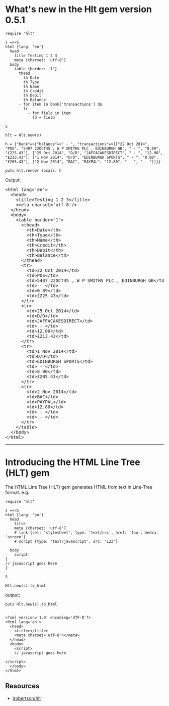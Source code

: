 # What's new in the Hlt gem version 0.5.1

    require 'hlt'

    s =<<S
    html {lang: 'en'}
      head
        title Testing 1 2 3
        meta {charset: 'utf-8'}
      body
        table {border: '1'}
          thead
            th Date
            th Type
            th Name
            th Credit
            th Debit
            th Balance
          - for item in bank['transactions'] do
            tr
              - for field in item
                td = field

    S

    hlt = Hlt.new(s)

    h = {"bank"=>{"balance"=>" - ", "transactions"=>[["22 Oct 2014", "POS", "5487 22OCT45 , W P SMITHS PLC , EDINBURGH GB", " - ", "0.89", "£225.43"], ["25 Oct 2014", "D/D", "JAFFACAKESDIRECT", " - ", "12.00", "£213.43"], ["1 Nov 2014", "D/D", "EDINBURGH SPORTS", " - ", "8.00", "£205.43"], ["2 Nov 2014", "BAC", "PAYPAL", "12.80", " - ", " - "]]}}

    puts hlt.render locals: h

Output:

<pre>
&lt;html lang='en'&gt;
  &lt;head&gt;
    &lt;title&gt;Testing 1 2 3&lt;/title&gt;
    &lt;meta charset='utf-8'/&gt;
  &lt;/head&gt;
  &lt;body&gt;
    &lt;table border='1'&gt;
      &lt;thead&gt;
        &lt;th&gt;Date&lt;/th&gt;
        &lt;th&gt;Type&lt;/th&gt;
        &lt;th&gt;Name&lt;/th&gt;
        &lt;th&gt;Credit&lt;/th&gt;
        &lt;th&gt;Debit&lt;/th&gt;
        &lt;th&gt;Balance&lt;/th&gt;
      &lt;/thead&gt;
      &lt;tr&gt;
        &lt;td&gt;22 Oct 2014&lt;/td&gt;
        &lt;td&gt;POS&lt;/td&gt;
        &lt;td&gt;5487 22OCT45 , W P SMITHS PLC , EDINBURGH GB&lt;/td&gt;
        &lt;td&gt; - &lt;/td&gt;
        &lt;td&gt;0.89&lt;/td&gt;
        &lt;td&gt;£225.43&lt;/td&gt;
      &lt;/tr&gt;
      &lt;tr&gt;
        &lt;td&gt;25 Oct 2014&lt;/td&gt;
        &lt;td&gt;D/D&lt;/td&gt;
        &lt;td&gt;JAFFACAKESDIRECT&lt;/td&gt;
        &lt;td&gt; - &lt;/td&gt;
        &lt;td&gt;12.00&lt;/td&gt;
        &lt;td&gt;£213.43&lt;/td&gt;
      &lt;/tr&gt;
      &lt;tr&gt;
        &lt;td&gt;1 Nov 2014&lt;/td&gt;
        &lt;td&gt;D/D&lt;/td&gt;
        &lt;td&gt;EDINBURGH SPORTS&lt;/td&gt;
        &lt;td&gt; - &lt;/td&gt;
        &lt;td&gt;8.00&lt;/td&gt;
        &lt;td&gt;£205.43&lt;/td&gt;
      &lt;/tr&gt;
      &lt;tr&gt;
        &lt;td&gt;2 Nov 2014&lt;/td&gt;
        &lt;td&gt;BAC&lt;/td&gt;
        &lt;td&gt;PAYPAL&lt;/td&gt;
        &lt;td&gt;12.80&lt;/td&gt;
        &lt;td&gt; - &lt;/td&gt;
        &lt;td&gt; - &lt;/td&gt;
      &lt;/tr&gt;
    &lt;/table&gt;
  &lt;/body&gt;
&lt;/html&gt;
</pre>

-----------------------

# Introducing the HTML Line Tree (HLT) gem

The HTML Line Tree (HLT) gem generates HTML from text in Line-Tree format. e.g.

    require 'hlt'

    s =<<S
    html {lang: 'en'}
      head
        title
        meta {charset: 'utf-8'}
        # link {rel: 'stylesheet', type: 'text/css', href: 'foo', media: 'screen'}
        # script {type: 'text/javascript', src: '123'}

      body
        script
    [
    // javascript goes here
    ]

    S

    Hlt.new(s).to_html

output:

    puts Hlt.new(s).to_html


    <?xml version='1.0' encoding='UTF-8'?>
    <html lang='en'>
      <head>
        <title></title>
        <meta charset='utf-8'></meta>
      </head>
      <body>
        <script>
        // javascript goes here

    </script>
      </body>
    </html>


## Resources

* [jrobertson/hlt](https://github.com/jrobertson/hlt)
